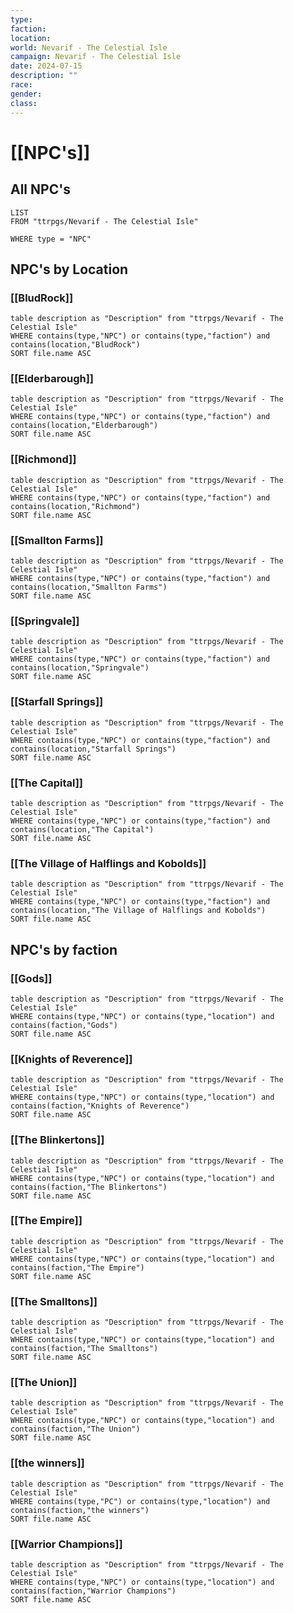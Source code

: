```yaml
---
type: 
faction: 
location: 
world: Nevarif - The Celestial Isle
campaign: Nevarif - The Celestial Isle
date: 2024-07-15
description: ""
race: 
gender: 
class:
---
```

# [[NPC's]]

## All NPC's
```dataview
LIST 
FROM "ttrpgs/Nevarif - The Celestial Isle"

WHERE type = "NPC"
```

## NPC's by Location

### [[BludRock]]
```dataview
table description as "Description" from "ttrpgs/Nevarif - The Celestial Isle"
WHERE contains(type,"NPC") or contains(type,"faction") and contains(location,"BludRock")
SORT file.name ASC
```
### [[Elderbarough]]
```dataview
table description as "Description" from "ttrpgs/Nevarif - The Celestial Isle"
WHERE contains(type,"NPC") or contains(type,"faction") and contains(location,"Elderbarough")
SORT file.name ASC
```
### [[Richmond]]
```dataview
table description as "Description" from "ttrpgs/Nevarif - The Celestial Isle"
WHERE contains(type,"NPC") or contains(type,"faction") and contains(location,"Richmond")
SORT file.name ASC
```
### [[Smallton Farms]]
```dataview
table description as "Description" from "ttrpgs/Nevarif - The Celestial Isle"
WHERE contains(type,"NPC") or contains(type,"faction") and contains(location,"Smallton Farms")
SORT file.name ASC
```
### [[Springvale]]
```dataview
table description as "Description" from "ttrpgs/Nevarif - The Celestial Isle"
WHERE contains(type,"NPC") or contains(type,"faction") and contains(location,"Springvale")
SORT file.name ASC
```
### [[Starfall Springs]]
```dataview
table description as "Description" from "ttrpgs/Nevarif - The Celestial Isle"
WHERE contains(type,"NPC") or contains(type,"faction") and contains(location,"Starfall Springs")
SORT file.name ASC
```
### [[The Capital]]
```dataview
table description as "Description" from "ttrpgs/Nevarif - The Celestial Isle"
WHERE contains(type,"NPC") or contains(type,"faction") and contains(location,"The Capital")
SORT file.name ASC
```
### [[The Village of Halflings and Kobolds]]
```dataview
table description as "Description" from "ttrpgs/Nevarif - The Celestial Isle"
WHERE contains(type,"NPC") or contains(type,"faction") and contains(location,"The Village of Halflings and Kobolds")
SORT file.name ASC
```

## NPC's by faction
### [[Gods]]
```dataview
table description as "Description" from "ttrpgs/Nevarif - The Celestial Isle"
WHERE contains(type,"NPC") or contains(type,"location") and contains(faction,"Gods")
SORT file.name ASC
```
### [[Knights of Reverence]]
```dataview
table description as "Description" from "ttrpgs/Nevarif - The Celestial Isle"
WHERE contains(type,"NPC") or contains(type,"location") and contains(faction,"Knights of Reverence")
SORT file.name ASC
```
### [[The Blinkertons]]
```dataview
table description as "Description" from "ttrpgs/Nevarif - The Celestial Isle"
WHERE contains(type,"NPC") or contains(type,"location") and contains(faction,"The Blinkertons")
SORT file.name ASC
```
### [[The Empire]]
```dataview
table description as "Description" from "ttrpgs/Nevarif - The Celestial Isle"
WHERE contains(type,"NPC") or contains(type,"location") and contains(faction,"The Empire")
SORT file.name ASC
```
### [[The Smalltons]]
```dataview
table description as "Description" from "ttrpgs/Nevarif - The Celestial Isle"
WHERE contains(type,"NPC") or contains(type,"location") and contains(faction,"The Smalltons")
SORT file.name ASC
```
### [[The Union]]
```dataview
table description as "Description" from "ttrpgs/Nevarif - The Celestial Isle"
WHERE contains(type,"NPC") or contains(type,"location") and contains(faction,"The Union")
SORT file.name ASC
```
### [[the winners]]
```dataview
table description as "Description" from "ttrpgs/Nevarif - The Celestial Isle"
WHERE contains(type,"PC") or contains(type,"location") and contains(faction,"the winners")
SORT file.name ASC
```
### [[Warrior Champions]]
```dataview
table description as "Description" from "ttrpgs/Nevarif - The Celestial Isle"
WHERE contains(type,"NPC") or contains(type,"location") and contains(faction,"Warrior Champions")
SORT file.name ASC
```